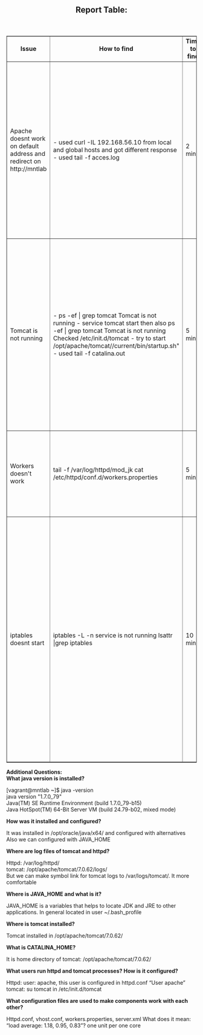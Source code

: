 <html>
<header>
<h2> Report Table:</h2>
</header>
<body>
<table fontsize="5" text-align="left" border="1">
<tr>
  <td width="15$%" align="center"><b>Issue</b></td>
  <td align="center"><b>How to find</b</td>
  <td align="center"><b>Time to find</b</td>
  <td align="center"><b>How to fix</b</td>
  <td align="center"><b>Time to fix</b</td>
 </tr>
<tr> 
  <td>Apache doesnt work on default address and redirect on http://mntlab</td>
  <td>- used curl -IL 192.168.56.10 from local and global hosts and got different response
- used tail -f acces.log
</td>
  <td>2 min</td>
  <td>Used apachectl -S to check syntax. 
Result: Configuration has two vitrualhosts. One of them in httpd.conf and another one in vhost.conf 
Then opened these two files and tried to find incorrect syntax.
I made the following changes:
- in httpd.conf:
removed virtualhosts which redirects to mntlab
- in vhosts.conf changed vhost from mntlab to *:80
- apachectl restart and then 
- used curl -IL 192.168.56.10 from both hosts
Result: got error 503 from application server
</td>
  <td>30 min</td>
</tr>
<tr>
  <td>Tomcat is not running</td>
  <td>- ps -ef | grep tomcat
Tomcat is not running  
- service tomcat start
then also ps -ef | grep tomcat
Tomcat is not running
Checked /etc/init.d/tomcat
- try to start
/opt/apache/tomcat//current/bin/startup.sh"
- used tail -f catalina.out
</td>
  <td>5 min</td>
  <td>Went to /etc/init.d/ and removed /dev/null 
Tried to start tomcat service. Then I got error “can’t find setclasspath.sh”. I tried to found this string in tomcat configs. And found incorrect variables in bashrc and commented them.
- Then I tried to start tomcat again and got error about java, checked logs, checked current version of java and configured alternatives --config java 1
- service tomcat start
Tomcat is starting
netstat -natupl | grep java. Port is listening. 
curl -IL 192.168.56.10:8080 and got response
</td>
  <td>30 min</td>
</tr>
<tr>
  <td>Workers doesn't work</td>
  <td>tail -f /var/log/httpd/mod_jk
cat /etc/httpd/conf.d/workers.properties
</td>
  <td>5 min</td>
  <td>I opened modjk log. This file had some errors with tomcat.worker. I opened workers.properties and fixed incorrect parameters for worker names and IP.
apachectl -k graceful
curl -IL 192.168.56.10
</td>
  <td>30 min</td>
</tr>
<tr>
  <td>iptables doesnt start </td>
  <td>iptables -L -n
service is not running
lsattr |grep iptables
</td>
  <td>10 min</td>
  <td>I checked iptables and restarted them.
It didn't start due to error in line with COMMIT.
Then I couldn't edit /etc/sysconfig/iptables from root. I found next command in google and checked this file with command lsattr |grep iptables and found that this file had immunity attribute. 
Then I used command chattr -i /etc/sysconfig/iptables, opened with vim and tried to rewrote line “commit”, and checked other lines. 
Added -A INPUT -p tcp -m state --state NEW -m tcp --dport 80 -j ACCEPT to open port 80. 
Found mistake in -A INPUT -m state --state RELATED -j ACCEPT and added ESTABLISHED after RELATED. Then restarted iptables. It started successful.
</td>
  <td>30 min</td>
</tr>
</table>

<p><b>Additional Questions:
<br>What java version is installed?</b></p>

[vagrant@mntlab ~]$ java -version
<br>java version "1.7.0_79"
<br>Java(TM) SE Runtime Environment (build 1.7.0_79-b15)
<br>Java HotSpot(TM) 64-Bit Server VM (build 24.79-b02, mixed mode)

<p><b>How was it installed and configured?</b></p>

It was installed in /opt/oracle/java/x64/ and configured with alternatives
<br>Also we can configured with JAVA_HOME

<p><b>Where are log files of tomcat and httpd?</b></p>

Httpd: /var/log/httpd/
<br>tomcat: /opt/apache/tomcat/7.0.62/logs/
<br>But we can make symbol link for tomcat logs to /var/logs/tomcat/. It more comfortable

<p><b>Where is JAVA_HOME and what is it?</b></p>
JAVA_HOME is a variables that helps to locate JDK and JRE to other applications.
In general located in user ~/.bash_profile

<p><b>Where is tomcat installed?</b></p>
Tomcat installed in /opt/apache/tomcat/7.0.62/

<p><b>What is CATALINA_HOME?</b></p>
It is home directory of tomcat: /opt/apache/tomcat/7.0.62/

<p><b>What users run httpd and tomcat processes? How is it configured?</b></p>
Httpd: user: apache, this user is configured in httpd.conf “User apache”
tomcat: su tomcat in /etc/init.d/tomcat

<p><b>What configuration files are used to make components work with each other?</b></p>
Httpd.conf, vhost.conf, workers.properties, server.xml
What does it mean: “load average: 1.18, 0.95, 0.83”?
one unit per one core

</body>
</html>









